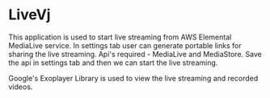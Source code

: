 # LiveVj
This application is used to start live streaming from AWS Elemental MediaLive service. In settings tab user can generate portable links for sharing the live streaming. Api's required - MediaLive and MediaStore. Save the api in settings tab and then we can start the live streaming.

Google's Exoplayer Library is used to view the live streaming and recorded videos.
